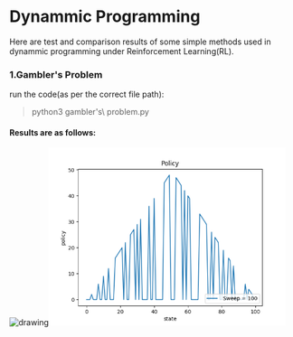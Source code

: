 # Dynammic Programming

Here are test and comparison results of some simple methods used in dynammic programming under Reinforcement Learning(RL).</br>

### 1.Gambler's Problem

run the code(as per the correct file path):
>python3 gambler\'s\ problem.py

#### Results are as follows: 

<img src="result_images/Figure_4.png" alt="drawing" width="420"/><img src="result_images/Figure_3.png" alt="drawing" width="420"/>
